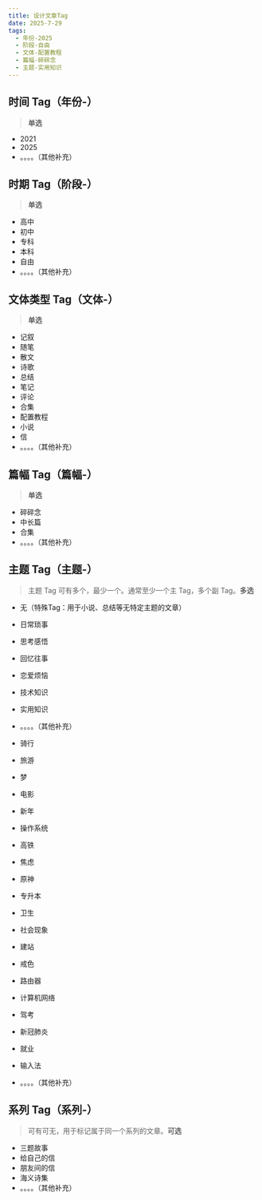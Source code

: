 ```yaml
---
title: 设计文章Tag
date: 2025-7-29
tags:
  - 年份-2025
  - 阶段-自由
  - 文体-配置教程
  - 篇幅-碎碎念
  - 主题-实用知识
---
```


## 时间 Tag（年份-）

> **单选**

- 2021
- 2025
- 。。。。（其他补充）


## 时期 Tag（阶段-）

> **单选**

- 高中
- 初中
- 专科
- 本科
- 自由
- 。。。。（其他补充）


## 文体类型 Tag（文体-）

> **单选**

- 记叙
- 随笔
- 散文
- 诗歌
- 总结
- 笔记
- 评论
- 合集
- 配置教程
- 小说
- 信
- 。。。。（其他补充）


## ​​​​​​篇幅 Tag（篇幅-）

> **单选**

- 碎碎念
- 中长篇
- 合集
- 。。。。（其他补充）


## 主题 Tag（主题-）

> 主题 Tag 可有多个，最少一个。通常至少一个主 Tag，多个副 Tag。**多选**

- 无（特殊Tag：用于小说、总结等无特定主题的文章）
- 日常琐事
- 思考感悟
- 回忆往事
- 恋爱烦恼
- 技术知识
- 实用知识
- 。。。。（其他补充）

- 骑行
- 旅游
- 梦
- 电影
- 新年
- 操作系统
- 高铁
- 焦虑
- 原神
- 专升本
- 卫生
- 社会现象
- 建站
- 戒色
- 路由器
- 计算机网络
- 驾考
- 新冠肺炎
- 就业
- 输入法
- 。。。。（其他补充）


## 系列 Tag（系列-）

> 可有可无，用于标记属于同一个系列的文章。**可选**

- 三题故事
- 给自己的信
- 朋友间的信
- 海义诗集
- 。。。。（其他补充）
